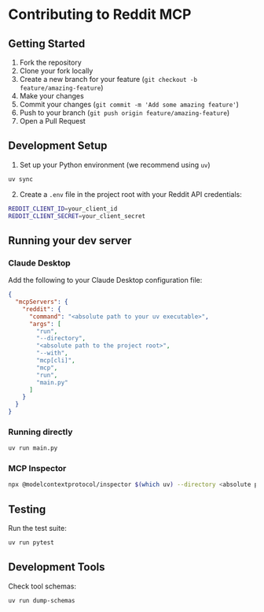 # Contributing to Reddit MCP

## Getting Started

1. Fork the repository
2. Clone your fork locally
3. Create a new branch for your feature (`git checkout -b feature/amazing-feature`)
4. Make your changes
5. Commit your changes (`git commit -m 'Add some amazing feature'`)
6. Push to your branch (`git push origin feature/amazing-feature`)
7. Open a Pull Request

## Development Setup

1. Set up your Python environment (we recommend using `uv`)

```bash
uv sync
```

2. Create a `.env` file in the project root with your Reddit API credentials:

```sh
REDDIT_CLIENT_ID=your_client_id
REDDIT_CLIENT_SECRET=your_client_secret
```

## Running your dev server

### Claude Desktop

Add the following to your Claude Desktop configuration file:

```json
{
  "mcpServers": {
    "reddit": {
      "command": "<absolute path to your uv executable>",
      "args": [
        "run",
        "--directory",
        "<absolute path to the project root>",
        "--with",
        "mcp[cli]",
        "mcp",
        "run",
        "main.py"
      ]
    }
  }
}
```

### Running directly

```bash
uv run main.py
```

### MCP Inspector

```bash
npx @modelcontextprotocol/inspector $(which uv) --directory <absolute path to the project root> run main.py
```

## Testing

Run the test suite:

```bash
uv run pytest
```

## Development Tools

Check tool schemas:

```bash
uv run dump-schemas
```
